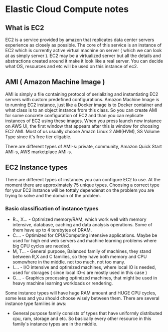 # Elastic Cloud Compute notes
## What is EC2
EC2 is a service provided by amazon that replicates data center servers experience as closely as possible.
The core of this service is an instance of EC2 which is currently active virtual machine on server ( which we can look at as simply server ).
EC2 may be a virtualized server but all the details and  abstractions created around it make it look
like a real server. You can decide what OS, resources and etc will be used on this instance of ec2.

## AMI ( Amazon Machine Image )
AMI is simply a file containing protocol of serializing and instantiating EC2 servers with custom predefined configurations.
Amazon Machine Image is to running EC2 instance, just like a Docker image is to Docker container and what class is to an object instance from this class.
So you can create AMI for some concrete configuration of EC2 and than you can replicate instances of EC2 using these images.
When you press launch new instance on AWS UI, the first window that appears after this is window for choosing EC2 AMI. Most of us usually choose
Amazn Linux 2 AMI(HVM), SS Volume Type since it's free tier eligable.

There are different types of AMI-s: private, community, Amazon Quick Start AMI-s, AWS marketplace AMI-s.

## EC2 Instance types
There are different types of instances you can configure EC2 to use. At the moment there are approximately 75 unique types.
Choosing a correct type for your EC2 instance will be tottaly dependenat on the problem you are trying to solve and the domain
of the problem.
### Basic classification of instance types
- R.., X... - Optimized memory/RAM, which work well with memory intensive, database, caching and data analysis operations. Some of them have
up to 4 terabytes of DRAM.
- C.... - Optimized for CPU/Computing intensive applications.  Maybe be used for high end web servers and machine learning problems
where big CPU cycles are needed.
- M, T... - General purpose, Balanced family of machines, they stand between R,X and C families, so they have both memory and CPU somewhere in the middle. not too much,
not too many.
- I.... - I/O intensive and optimized machines, where local IO is needed, used for storages ( since local IO-s are mostly used in this case )
- G.... - Graphics processing optimized machines, that might be used in heavy machine learning workloads or rendering.

Some instance types will have huge RAM amount and HUGE CPU cycles, some less and you should choose wisely between them.
There are several instance type families in aws:
- General purpose family consists of types that have uniformly distributed cpu, ram, storage and etc. So basically every other resource
in this family's instance types are in the middle.

 
